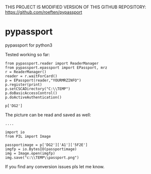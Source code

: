THIS PROJECT IS MODIFIED VERSION OF THIS GITHUB REPOSITORY: https://github.com/roeften/pypassport

# pypassport
pypassport for python3

Tested working so far:

```
from pypassport.reader import ReaderManager
from pypassport.epassport import EPassport, mrz
r = ReaderManager()
reader = r.waitForCard()
p = EPassport(reader,"YOURMRZINFO")
p.register(print)
p.setCSCADirectory("C:\\TEMP")
p.doBasicAccessControl()
p.doActiveAuthentication()

p['DG2']

```

The picture can be read and saved as well:

```
....

import io
from PIL import Image

passportimage = p['DG2']['A1']['5F2E']
imgfp = io.BytesIO(passportimage)
img = Image.open(imgfp)
img.save("c:\\TEMP\\passport.png")

```
If you find any conversion issues pls let me know.
